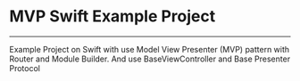 # MVP Swift Example Project

----

Example Project on Swift with use Model View Presenter (MVP) pattern with Router and Module Builder.
And use BaseViewController and Base Presenter Protocol